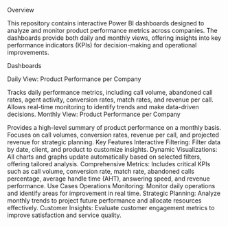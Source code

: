 Overview

This repository contains interactive Power BI dashboards designed to analyze and monitor product performance metrics across companies. The dashboards provide both daily and monthly views, offering insights into key performance indicators (KPIs) for decision-making and operational improvements.

Dashboards

Daily View: Product Performance per Company

Tracks daily performance metrics, including call volume, abandoned call rates, agent activity, conversion rates, match rates, and revenue per call.
Allows real-time monitoring to identify trends and make data-driven decisions.
Monthly View: Product Performance per Company

Provides a high-level summary of product performance on a monthly basis.
Focuses on call volumes, conversion rates, revenue per call, and projected revenue for strategic planning.
Key Features
Interactive Filtering: Filter data by date, client, and product to customize insights.
Dynamic Visualizations: All charts and graphs update automatically based on selected filters, offering tailored analysis.
Comprehensive Metrics: Includes critical KPIs such as call volume, conversion rate, match rate, abandoned calls percentage, average handle time (AHT), answering speed, and revenue performance.
Use Cases
Operations Monitoring: Monitor daily operations and identify areas for improvement in real time.
Strategic Planning: Analyze monthly trends to project future performance and allocate resources effectively.
Customer Insights: Evaluate customer engagement metrics to improve satisfaction and service quality.
